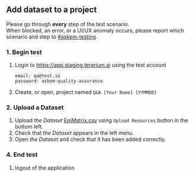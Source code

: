 ## Add dataset to a project
Please go through __every__ step of the test scenario.\
When blocked, an error, or a UI/UX anomaly occurs, please report which scenario and step to [\#askem-testing](https://unchartedsoftware.slack.com/archives/C06FGLXB2CE).

### 1. Begin test
1. Login to https://app.staging.terarium.ai using the test account
    ```
    email: qa@test.io
    password: askem-quality-assurance
    ```
2. Create, or open, project named `Q&A [Your Name] [YYMMDD]`

### 2. Upload a Dataset
1. Upload _the Dataset_ [EpiMatrix.csv](data/EpiMatrix.csv) using `Upload Resources` button in the bottom left.
2. Check that _the Dataset_ appears in the left menu.
3. Open _the Dataset_ and check that it has been added correctly.

### 4. End test
1. logout of the application
